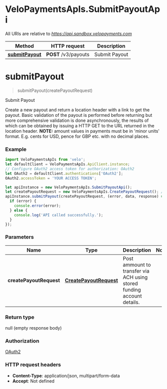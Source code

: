 # VeloPaymentsApIs.SubmitPayoutApi

All URIs are relative to *https://api.sandbox.velopayments.com*

Method | HTTP request | Description
------------- | ------------- | -------------
[**submitPayout**](SubmitPayoutApi.md#submitPayout) | **POST** /v3/payouts | Submit Payout


<a name="submitPayout"></a>
# **submitPayout**
> submitPayout(createPayoutRequest)

Submit Payout

Create a new payout and return a location header with a link to get the payout. Basic validation of the payout is performed before returning but more comprehensive validation is done asynchronously, the results of which can be obtained by issuing a HTTP GET to the URL returned in the location header. **NOTE:** amount values in payments must be in &#39;minor units&#39; format. E.g. cents for USD, pence for GBP etc.  with no decimal places. 

### Example
```javascript
import VeloPaymentsApIs from 'velo';
let defaultClient = VeloPaymentsApIs.ApiClient.instance;
// Configure OAuth2 access token for authorization: OAuth2
let OAuth2 = defaultClient.authentications['OAuth2'];
OAuth2.accessToken = 'YOUR ACCESS TOKEN';

let apiInstance = new VeloPaymentsApIs.SubmitPayoutApi();
let createPayoutRequest = new VeloPaymentsApIs.CreatePayoutRequest(); // CreatePayoutRequest | Post ammount to transfer via ACH using stored funding account details.
apiInstance.submitPayout(createPayoutRequest, (error, data, response) => {
  if (error) {
    console.error(error);
  } else {
    console.log('API called successfully.');
  }
});
```

### Parameters

Name | Type | Description  | Notes
------------- | ------------- | ------------- | -------------
 **createPayoutRequest** | [**CreatePayoutRequest**](CreatePayoutRequest.md)| Post ammount to transfer via ACH using stored funding account details. | 

### Return type

null (empty response body)

### Authorization

[OAuth2](../README.md#OAuth2)

### HTTP request headers

 - **Content-Type**: application/json, multipart/form-data
 - **Accept**: Not defined


